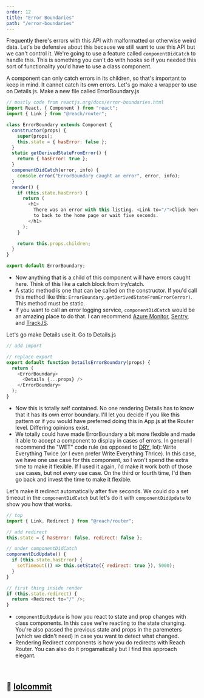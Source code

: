 ```yaml
---
order: 12
title: "Error Boundaries"
path: "/error-boundaries"
---
```


Frequently there's errors with this API with malformatted or otherwise weird data. Let's be defensive about this because we still want to use this API but we can't control it. We're going to use a feature called `componentDidCatch` to handle this. This is something you can't do with hooks so if you needed this sort of functionality you'd have to use a class component.

A component can only catch errors in its children, so that's important to keep in mind. It cannot catch its own errors. Let's go make a wrapper to use on Details.js. Make a new file called ErrorBoundary.js

```javascript
// mostly code from reactjs.org/docs/error-boundaries.html
import React, { Component } from "react";
import { Link } from "@reach/router";

class ErrorBoundary extends Component {
  constructor(props) {
    super(props);
    this.state = { hasError: false };
  }
  static getDerivedStateFromError() {
    return { hasError: true };
  }
  componentDidCatch(error, info) {
    console.error("ErrorBoundary caught an error", error, info);
  }
  render() {
    if (this.state.hasError) {
      return (
        <h1>
          There was an error with this listing. <Link to="/">Click here</Link>{" "}
          to back to the home page or wait five seconds.
        </h1>
      );
    }

    return this.props.children;
  }
}

export default ErrorBoundary;
```

- Now anything that is a child of this component will have errors caught here. Think of this like a catch block from try/catch.
- A static method is one that can be called on the constructor. If you'd call this method like this: `ErrorBoundary.getDerivedStateFromError(error)`. This method must be static.
- If you want to call an error logging service, `componentDidCatch` would be an amazing place to do that. I can recommend [Azure Monitor][azure], [Sentry][sentry], and [TrackJS][trackjs].

Let's go make Details use it. Go to Details.js

```javascript
// add import

// replace export
export default function DetailsErrorBoundary(props) {
  return (
    <ErrorBoundary>
      <Details {...props} />
    </ErrorBoundary>
  );
}
```

- Now this is totally self contained. No one rendering Details has to know that it has its own error boundary. I'll let you decide if you like this pattern or if you would have preferred doing this in App.js at the Router level. Differing opinions exist.
- We totally could have made ErrorBoundary a bit more flexible and made it able to accept a component to display in cases of errors. In general I recommend the "WET" code rule (as opposed to [DRY][dry], lol): Write Everything Twice (or I even prefer Write Everything Thrice). In this case, we have one use case for this component, so I won't spend the extra time to make it flexible. If I used it again, I'd make it work both of those use cases, but not _every_ use case. On the third or fourth time, I'd then go back and invest the time to make it flexible.

Let's make it redirect automatically after five seconds. We could do a set timeout in the `componentDidCatch` but let's do it with `componentDidUpdate` to show you how that works.

```javascript
// top
import { Link, Redirect } from "@reach/router";

// add redirect
this.state = { hasError: false, redirect: false };

// under componentDidCatch
componentDidUpdate() {
  if (this.state.hasError) {
    setTimeout(() => this.setState({ redirect: true }), 5000);
  }
}

// first thing inside render
if (this.state.redirect) {
  return <Redirect to="/" />;
}
```

- `componentDidUpdate` is how you react to state and prop changes with class components. In this case we're reacting to the state changing. You're also passed the previous state and props in the paremeters (which we didn't need) in case you want to detect what changed.
- Rendering Redirect components is how you do redirects with Reach Router. You can also do it progamatically but I find this approach elegant.

&nbsp;

## 🌳 [lolcommit](https://github.com/btholt/complete-intro-to-react-v5/commit/lolcommit)

[azure]: https://azure.microsoft.com/en-us/services/monitor/?WT.mc_id=reactintro-github-brholt
[sentry]: https://sentry.io/
[trackjs]: https://trackjs.com/
[dry]: https://en.wikipedia.org/wiki/Don%27t_repeat_yourself
